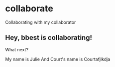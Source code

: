 # collaborate
Collaborating with my collaborator

## Hey, bbest is collaborating!

What next?

My name is Julie
And Court's name is Courtafjlkdja